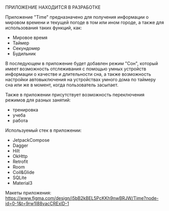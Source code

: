 ПРИЛОЖЕНИЕ НАХОДИТСЯ В РАЗРАБОТКЕ

Приложение "Time" предназначено для получения информации о мировом времени и текущей погоде в том или ином городе, а также для использования таких функций, как:
- Мировое время
- Таймер
- Секундомер
- Будильник

В последующем в приложение будет добавлен режим "Сон", который имеет возможность отслеживания с помощью умных устройств информации о качестве и длительности сна, а также возможность настройки автовыключения на устройствах умного дома по таймеру сна или же в момент, когда пользователь засыпает.

Также в приложении присутствует возможность переключения режимов для разных занятий:
- тренировка
- учеба
- работа

Используемый стек в приложении:
- JetpackCompose
- Dagger
- Hilt
- OkHttp
- Retrofit
- Room
- Coil&Glide
- SQLite
- Material3

Макеты приложения: https://www.figma.com/design/i5bB2kBEL5PcKKh9nwBRJW/Time?node-id=0-1&t=9rw1I88vacCRExlD-1
